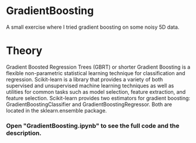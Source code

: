 # GradientBoosting
A small exercise where I tried gradient boosting on some noisy 5D data.

# Theory
Gradient Boosted Regression Trees (GBRT) or shorter Gradient Boosting is a flexible non-parametric statistical learning technique for classification and regression. Scikit-learn is a library that provides a variety of both supervised and unsupervised machine learning techniques as well as utilities for common tasks such as model selection, feature extraction, and feature selection. Scikit-learn provides two estimators for gradient boosting: GradientBoostingClassifier and GradientBoostingRegressor. Both are located in the sklearn.ensemble package.

### Open "GradientBoosting.ipynb" to see the full code and the description.
